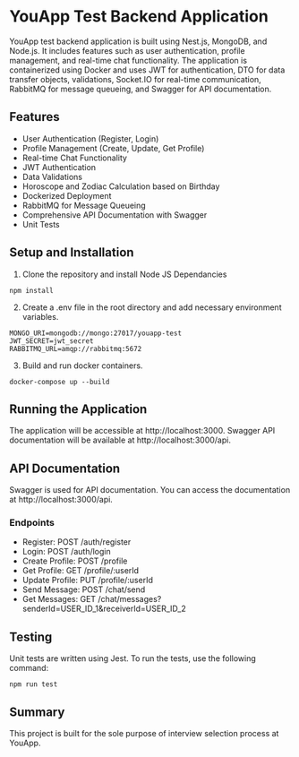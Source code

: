 # YouApp Test Backend Application

YouApp test backend application is built using Nest.js, MongoDB, and Node.js. It includes features such as user authentication, profile management, and real-time chat functionality. The application is containerized using Docker and uses JWT for authentication, DTO for data transfer objects, validations, Socket.IO for real-time communication, RabbitMQ for message queueing, and Swagger for API documentation.

## Features
* User Authentication (Register, Login)
* Profile Management (Create, Update, Get Profile)
* Real-time Chat Functionality
* JWT Authentication
* Data Validations
* Horoscope and Zodiac Calculation based on Birthday
* Dockerized Deployment
* RabbitMQ for Message Queueing
* Comprehensive API Documentation with Swagger
* Unit Tests

## Setup and Installation
1. Clone the repository and install Node JS Dependancies
```
npm install
```
2. Create a .env file in the root directory and add necessary environment variables.
```
MONGO_URI=mongodb://mongo:27017/youapp-test
JWT_SECRET=jwt_secret
RABBITMQ_URL=amqp://rabbitmq:5672
```
3. Build and run docker containers.
```
docker-compose up --build
```

## Running the Application
The application will be accessible at http://localhost:3000. Swagger API documentation will be available at http://localhost:3000/api.

## API Documentation
Swagger is used for API documentation. You can access the documentation at http://localhost:3000/api.
### Endpoints
* Register: POST /auth/register
* Login: POST /auth/login
* Create Profile: POST /profile
* Get Profile: GET /profile/:userId
* Update Profile: PUT /profile/:userId
* Send Message: POST /chat/send
* Get Messages: GET /chat/messages?senderId=USER_ID_1&receiverId=USER_ID_2

## Testing
Unit tests are written using Jest. To run the tests, use the following command:
```
npm run test
```

## Summary
This project is built for the sole purpose of interview selection process at YouApp.
